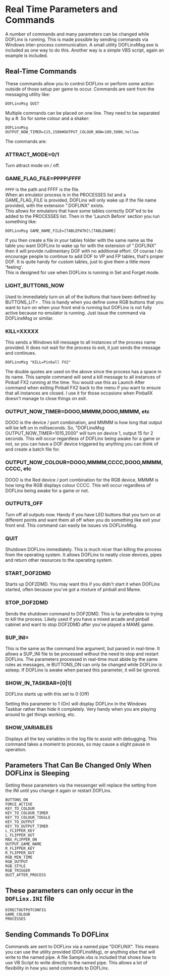 # Real Time Parameters and Commands

A number of commands and many parameters can be changed while DOFLinx is
running. This is made possible by sending commands via Windows
inter-process communication. A small utility DOFLinxMsg.exe is included
as one way to do this. Another way is a simple VBS script, again an
example is included.

## Real-Time Commands

These commands allow you to control DOFLinx or perform some action
outside of those setup per game to occur. Commands are sent from the
messaging utility like:

```ascii
DOFLinxMsg QUIT
```

Multiple commands can be placed on one line. They need to be separated
by a #. So for some colour and a shaker:

```ascii
DOFLinxMsg
OUTPUT_NOW_TIMER=115,1500#OUTPUT_COLOUR_NOW=109,5000,Yellow
```

The commands are:

### ATTRACT_MODE=0/1

Turn attract mode on / off.

### GAME_FLAG_FILE=PPPP\FFFF

`PPPP` is the path and FFFF is the file.  
When an emulator process is in the PROCESSES list and a GAME_FLAG_FILE
is provided, DOFLinx will only wake up if the file name provided, with
the extension ".DOFLINX" exists.  
This allows for emulators that have some tables correctly DOF'ed to be
added to the PROCESSES list. Then in the 'Launch Before' section you run
something like:

```ascii
DOFLinxMsg GAME_NAME_FILE=[TABLEPATH]\[TABLENAME]
```

If you then create a file in your tables folder with the same name as
the table you want DOFLinx to wake up for with the extension of
".DOFLINX" then it will provide rudimentary DOF with no additional
effort. Of course I do encourage people to continue to add DOF to VP and
FP tables, that's proper DOF. It is quite handy for custom tables, just
to give them a little more 'feeling'.  
This is designed for use when DOFLinx is running in Set and Forget mode.

### LIGHT_BUTTONS_NOW

Used to immediately turn on all of the buttons that have been defined by
BUTTONS_LIT= . This is handy when you define some RGB buttons that you
want to turn on when your front end is running but DOFLinx is not fully
active because no emulator is running. Just issue the command via
DOFLinxMsg or similar.

### KILL=XXXXX

This sends a Windows kill message to all instances of the process name
provided. It does not wait for the process to exit, it just sends the
message and continues.

```ascii
DOFLinxMsg "KILL=Pinball FX2"
```

The double quotes are used on the above since the process has a space in
its name. This sample command will send a kill message to all instances
of Pinball FX2 running at the time. You would use this as Launch After
command when exiting Pinball FX2 back to the menu if you want to ensure
that all instances are closed. I use it for those occasions when
PinballX doesn't manage to close things on exit.

### OUTPUT_NOW_TIMER=DOOO,MMMM,DOOO,MMMM, etc  

DOOO is the device / port combination, and MMMM is how long that
output will be left on in milliseconds. So, "DOFLinxMsg
OUTPUT_NOW_TIMER=1015,2000" will turn on device 1, output 15 for 2
seconds. This will occur regardless of DOFLinx being awake for a game
or not, so you can have a DOF device triggered by anything you can think
of and create a batch file for.

### OUTPUT_NOW_COLOUR=DOOO,MMMM,CCCC,DOOO,MMMM,CCCC, etc

DOOO is the Red device / port combination for the RGB device, MMMM is
how long the RGB displays colour CCCC. This will occur regardless of
DOFLinx being awake for a game or not.

### OUTPUTS_OFF

Turn off all outputs now. Handy if you have LED buttons that you turn on
at different points and want them all off when you do something like
exit your front end. This command can easily be issues vis DOFLinxMsg.

### QUIT

Shutdown DOFLinx immediately. This is much nicer than killing the
process from the operating system. It allows DOFLinx to neatly close
devices, pipes and return other resources to the operating system.

### START_DOF2DMD

Starts up DOF2DMD.  You may want this if you didn't start it when DOFLinx started, often because you've got a mixture of pinball and Mame.

### STOP_DOF2DMD

Sends the shutdown command to DOF2DMD. This is far preferable to trying
to kill the process. Likely used if you have a mixed arcade and pinball
cabinet and want to stop DOF2DMD after you've played a MAME game.

### SUP_INI=

This is the same as the command line argument, but parsed in real-time.
It allows a SUP_INI file to be processed without the need to stop and
restart DOFLinx. The parameters processed in real-time must abide by the
same rules as messages, ie BUTTONS_ON can only be changed while DOFLinx
is asleep. If DOFLinx is awake when parsed this parameter, it will be
ignored.

### SHOW_IN_TASKBAR=[0|1]

DOFLinx starts up with this set to 0 (Off)

Setting this parameter to 1 (On) will display DOFLinx in the Windows
Taskbar rather than hide it completely. Very handy when you are playing
around to get things working, etc.

### SHOW_VARIABLES

Displays all the key variables in the log file to assist with debugging.
This command takes a moment to process, so may cause a slight pause in
operation.

## Parameters That Can Be Changed Only When DOFLinx is Sleeping

Setting these parameters via the messenger will replace the setting from
the INI until you change it again or restart DOFLinx.

```ascii
BUTTONS_ON
FORCE_ACTIVE
KEY_TO_COLOUR
KEY_TO_COLOUR_TIMER
KEY_TO_COLOUR_TOGGLE
KEY_TO_OUTPUT
KEY_TO_OUTPUT_TIMER
L_FLIPPER_KEY
L_FLIPPER_OUT
MAX_FLIPPER_ON
OUTPUT_GAME_NAME
R_FLIPPER_KEY
R_FLIPPER_OUT
RGB_MIN_TIME
RGB_OUTPUT
RGB_STYLE
RGB_TRIGGER
QUIT_AFTER_PROCESS
```

## These parameters can only occur in the `DOFLinx.INI` file

```ascii
DIRECTOUTPUTCONFIG
GAME_COLOUR
PROCESSES
```

## Sending Commands To DOFLinx

Commands are sent to DOFLinx via a named pipe "DOFLINX". This means you
can use the utility provided (DOFLinxMsg), or anything else that will
write to the named pipe. A file Sample.vbs is included that shows how to
use VB Script to write directly to the named pipe. This allows a lot of
flexibility in how you send commands to DOFLinx.
